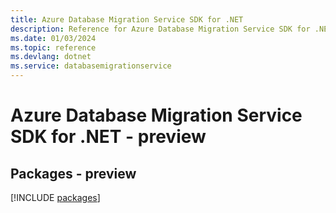 ```yaml
---
title: Azure Database Migration Service SDK for .NET
description: Reference for Azure Database Migration Service SDK for .NET
ms.date: 01/03/2024
ms.topic: reference
ms.devlang: dotnet
ms.service: databasemigrationservice
---
```

# Azure Database Migration Service SDK for .NET - preview
## Packages - preview
[!INCLUDE [packages](database-migration-service-index.md)]